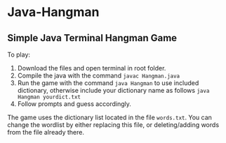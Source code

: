 # Java-Hangman

## Simple Java Terminal Hangman Game

To play:
1. Download the files and open terminal in root folder.
2. Compile the java with the command `javac Hangman.java`
3. Run the game with the command `java Hangman` to use included dictionary, otherwise include your dictionary name as follows `java Hangman yourdict.txt`
4. Follow prompts and guess accordingly.

The game uses the dictionary list located in the file `words.txt`. You can change the wordlist by either replacing this file, or deleting/adding words from the file already there. 